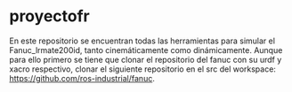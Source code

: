 # proyectofr
En este repositorio se encuentran todas las herramientas para simular el Fanuc_lrmate200id, tanto cinemáticamente como dinámicamente. Aunque para ello primero se tiene que clonar el repositorio del fanuc con su urdf y xacro respectivo, clonar el siguiente repositorio en el src del workspace: https://github.com/ros-industrial/fanuc.
